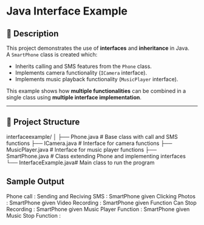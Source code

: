 # Java Interface Example

## 📌 Description
This project demonstrates the use of **interfaces** and **inheritance** in Java.  
A `SmartPhone` class is created which:
- Inherits calling and SMS features from the `Phone` class.
- Implements camera functionality (`ICamera` interface).
- Implements music playback functionality (`MusicPlayer` interface).

This example shows how **multiple functionalities** can be combined in a single class using **multiple interface implementation**.

---

## 📂 Project Structure
interfaceexample/
│
├── Phone.java # Base class with call and SMS functions
├── ICamera.java # Interface for camera functions
├── MusicPlayer.java # Interface for music player functions
├── SmartPhone.java # Class extending Phone and implementing interfaces
└── InterfaceExample.java# Main class to run the program

## Sample Output
Phone call : 
Sending and Reciving SMS : 
SmartPhone given Clicking Photos : 
SmartPhone given Video Recording : 
SmartPhone given Function Can Stop Recording : 
SmartPhone given Music Player Function : 
SmartPhone given Music Stop Function : 
